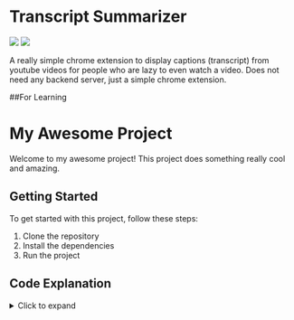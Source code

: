 # Transcript Summarizer

![](https://img.shields.io/badge/Chrome-Extension-blue.svg) ![](https://img.shields.io/badge/Version-1.0.0-green.svg)


A really simple chrome extension to display captions (transcript) from youtube videos for people who are lazy to even watch a video.
Does not need any backend server, just a simple chrome extension.

##For Learning

# My Awesome Project

Welcome to my awesome project! This project does something really cool and amazing.

## Getting Started

To get started with this project, follow these steps:

1. Clone the repository
2. Install the dependencies
3. Run the project

## Code Explanation

<details>
  <summary>Click to expand</summary>

  ```javascript
  const extractTranscript = response => {
      const transcript =
          response?.actions[0]?.updateEngagementPanelAction?.content?.transcriptRenderer?.body?.transcriptBodyRenderer?.cueGroups
              .map(cueGroup =>
                  cueGroup.transcriptCueGroupRenderer.cues
                      .map(cue => cue.transcriptCueRenderer.cue.simpleText.trim())
                      .join(' ')
              )
              .join(' ');
  
      return transcript;
  };
  
  const fetchTranscript = async (videoId, key) => {
      key = key || 'AIzaSyAO_FJ2SlqU8Q4STEHLGCilw_Y9_11qcW8';
      if (!videoId) {
          throw Error('Video Id is not provided');
          return;
      }
  
      const transcriptUrl = `https://www.youtube.com/youtubei/v1/get_transcript?key=${key}`;
  
      const requestOptions = {
          method: 'POST',
          headers: {
              'Content-Type': 'application/json',
          },
          body: JSON.stringify({
              context: {
                  client: {
                      clientName: 'WEB',
                      clientVersion: '2.9999099',
                  },
              },
              params: btoa(`\n\x0b${videoId}`),
          }),
      };
  
      try {
          const response = await fetch(transcriptUrl, requestOptions);
          const data = await response.json();
          return extractTranscript(data);
      } catch (error) {
          console.log(error);
      }
  };
  
  const getVideoId = url => {
      let regExp =
          /^.*(youtu\.be\/|v\/|u\/\w\/|embed\/|watch\?v=|\&v=)([^#\&\?]*).*/;
      let match = url.match(regExp);
      if (match && match[2].length == 11) {
          return match[2];
      }
  };
  
  const getTranscript = async sendResponse => {
      const url = window.location.href;
      const videoId = getVideoId(url);
  
      const transcript = await fetchTranscript(videoId);
      sendResponse({ transcript });
  };
  
  chrome.runtime.onMessage.addListener((request, sender, sendResponse) => {
      if (request.type === 'getTranscript') {
          getTranscript(sendResponse);
          return true;
      }
  });
 

  
    This code provides a set of functions that work together to fetch the
    transcript of a YouTube video and 
    return it to the caller. The getTranscript function takes a sendResponse
    callback function as an argument, 
    which it calls with the transcript data when it's ready.
    The fetchTranscript function is responsible for making a network request
    
    to the YouTube API to fetch the transcript data. 
    It takes a videoId and an optional key parameter, which defaults to 
    a hardcoded value if not provided.

    The extractTranscript function takes the raw response data from 
    the YouTube API and extracts the transcript text from it. 
    It uses a chain of optional chaining (?.) and nullish 
    coalescing (??) operators to safely navigate through the response 
    object and handle any missing or undefined values.

    The getVideoId function extracts the video ID from a YouTube video 
    URL using a regular expression.

    Finally, the chrome.runtime.onMessage.addListener function listens 
    for a message with type 'getTranscript' and calls 
    the getTranscript function with a callback function to send the 
    transcript data back to the caller.

